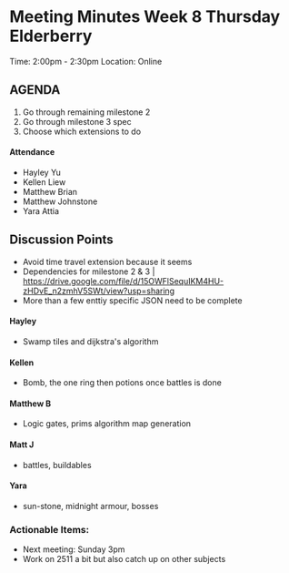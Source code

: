 # Meeting Minutes Week 8 Thursday Elderberry
Time: 2:00pm - 2:30pm
Location: Online

## AGENDA
  1. Go through remaining milestone 2
  2. Go through milestone 3 spec
  3. Choose which extensions to do

#### Attendance
* Hayley Yu
* Kellen Liew
* Matthew Brian
* Matthew Johnstone
* Yara Attia

## Discussion Points
* Avoid time travel extension because it seems 
* Dependencies for milestone 2 & 3 | https://drive.google.com/file/d/15OWFlSequIKM4HU-zHDvE_n2zmhV5SWt/view?usp=sharing
* More than a few enttiy specific JSON need to be complete

#### Hayley
* Swamp tiles and dijkstra's algorithm

#### Kellen
* Bomb, the one ring then potions once battles is done

#### Matthew B
* Logic gates, prims algorithm map generation

#### Matt J
* battles, buildables

#### Yara
* sun-stone, midnight armour, bosses

### Actionable Items: 
* Next meeting: Sunday 3pm
* Work on 2511 a bit but also catch up on other subjects
